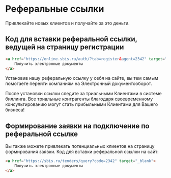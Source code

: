 # Реферальные ссылки

Привлекайте новых клиентов и получайте за это деньги.

## Код для вставки реферальной ссылки, ведущей на страницу регистрации

```html
<a href="https://online.sbis.ru/auth/?tab=register&agent=2342" target="_blank">
    Получить электронные документы
</a>
```

Установив нашу реферальную ссылку у себя на сайте, вы тем самым помогаете перейти компаниям на Электронный документооборот.

После установки ссылки следите за триальными Клиентами в системе биллинга. Все триальные контрагенты благодаря своевременному консультированию могут стать прибыльными Клиентами для Вашего бизнеса!

## Формирование заявки на подключение по реферальной ссылке

Вы также можете привлекать потенциальных клиентов на страницу формирования заявки. Код для вставки реферальной ссылки на сайт:

```html
<a href="https://sbis.ru/tenders/query?code=2342" target="_blank">
    Получить электронные документы
</a>